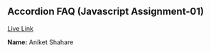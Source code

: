 ## Accordion FAQ (Javascript Assignment-01)  
[Live Link](https://accordionfaq01.netlify.app/)

**Name:** Aniket Shahare

